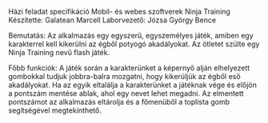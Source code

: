 Házi feladat specifikáció
Mobil- és webes szoftverek
Ninja Training
Készítette: Galatean Marcell
Laborvezető: Józsa György Bence

Bemutatás:
Az alkalmazás egy egyszerű, egyszemélyes játék, amiben egy karakterrel kell kikerülni az égből potyogó akadályokat.
Az ötletet szülte egy Ninja Training nevű flash játék.

Főbb funkciók:
A játék során a karakterünket a képernyő alján elhelyezett gombokkal tudjuk jobbra-balra mozgatni, hogy kikerüljük az égből eső akadályokat.
Ha az egyik eltalálja a karakterünket a játéknak vége és előjön a pontszám mentése ablak, ahol egy nevet lehet megadni.
Az elmentett pontszámot az alkalmazás eltárolja és a főmenüből a toplista gomb segítségével megtekinthető.
